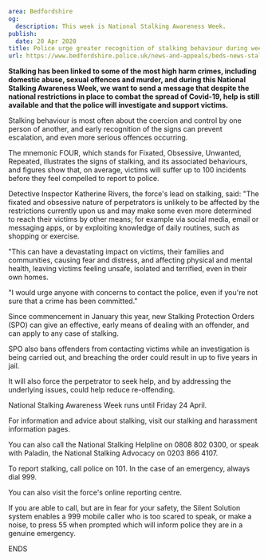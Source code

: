 ```yaml
area: Bedfordshire
og:
  description: This week is National Stalking Awareness Week.
publish:
  date: 20 Apr 2020
title: Police urge greater recognition of stalking behaviour during week of awareness
url: https://www.bedfordshire.police.uk/news-and-appeals/beds-news-stalking-apr2020
```

**Stalking has been linked to some of the most high harm crimes, including domestic abuse, sexual offences and murder, and during this National Stalking Awareness Week, we want to send a message that despite the national restrictions in place to combat the spread of Covid-19, help is still available and that the police will investigate and support victims.**

Stalking behaviour is most often about the coercion and control by one person of another, and early recognition of the signs can prevent escalation, and even more serious offences occurring.

The mnemonic FOUR, which stands for Fixated, Obsessive, Unwanted, Repeated, illustrates the signs of stalking, and its associated behaviours, and figures show that, on average, victims will suffer up to 100 incidents before they feel compelled to report to police.

Detective Inspector Katherine Rivers, the force's lead on stalking, said: "The fixated and obsessive nature of perpetrators is unlikely to be affected by the restrictions currently upon us and may make some even more determined to reach their victims by other means; for example via social media, email or messaging apps, or by exploiting knowledge of daily routines, such as shopping or exercise.

"This can have a devastating impact on victims, their families and communities, causing fear and distress, and affecting physical and mental health, leaving victims feeling unsafe, isolated and terrified, even in their own homes.

"I would urge anyone with concerns to contact the police, even if you're not sure that a crime has been committed."

Since commencement in January this year, new Stalking Protection Orders (SPO) can give an effective, early means of dealing with an offender, and can apply to any case of stalking.

SPO also bans offenders from contacting victims while an investigation is being carried out, and breaching the order could result in up to five years in jail.

It will also force the perpetrator to seek help, and by addressing the underlying issues, could help reduce re-offending.

National Stalking Awareness Week runs until Friday 24 April.

For information and advice about stalking, visit our stalking and harassment information pages.

You can also call the National Stalking Helpline on 0808 802 0300, or speak with Paladin, the National Stalking Advocacy on 0203 866 4107.

To report stalking, call police on 101. In the case of an emergency, always dial 999.

You can also visit the force's online reporting centre.

If you are able to call, but are in fear for your safety, the Silent Solution system enables a 999 mobile caller who is too scared to speak, or make a noise, to press 55 when prompted which will inform police they are in a genuine emergency.

ENDS
